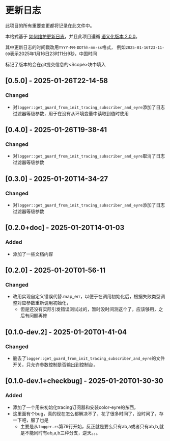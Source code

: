 # 更新日志

此项目的所有重要变更都将记录在此文件中。

本格式基于 [如何维护更新日志](https://keepachangelog.com/zh-CN/1.1.0/)，并且此项目遵循 [语义化版本 2.0.0](https://semver.org/lang/zh-CN/)。

其中更新日志的时间戳改用`YYYY-MM-DDThh-mm-ss`格式，
例如`2025-01-16T23-11-09`表示2025年1月16日23时11分9秒，中国时间

标记了版本的会在git提交信息的\<Scope\>块中填入

## [0.5.0] - 2025-01-26T22-14-58

### Changed

- 对`logger::get_guard_from_init_tracing_subscriber_and_eyre`添加了日志过滤器等级参数，用于在没有从环境变量中读取到值时使用

## [0.4.0] - 2025-01-26T19-38-41

### Changed

- 对`logger::get_guard_from_init_tracing_subscriber_and_eyre`取消了日志过滤器等级参数

## [0.3.0] - 2025-01-20T14-34-27

### Changed

- 对`logger::get_guard_from_init_tracing_subscriber_and_eyre`添加了日志过滤器等级参数

## [0.2.0+doc] - 2025-01-20T14-01-03

### Added

- 添加了一些文档内容

## [0.2.0] - 2025-01-20T01-56-11

### Changed

- 改用实现自定义错误代替.map_err，以便于在调用初始化后，根据失败类型调整对应参数重新调用初始化，
  - 但是还没有实际引发错误测试过的，暂时没时间测这个了，应该够用，之后有问题再修

## [0.1.0-dev.2] - 2025-01-20T01-41-04

### Changed

- 删去了`logger::get_guard_from_init_tracing_subscriber_and_eyre`的文件开关，只允许参数控制是否输出到控制台，

## [0.1.0-dev.1+checkbug] - 2025-01-20T01-30-30

### Added

- 添加了一个用来初始化tracing订阅器和安装color-eyre的东西，
- 这里面有个bug，真的现在怎么都解决不了，花了很多时间了，没时间了，存一下吧，服了也是
  - 主要是从`logger.rs`第79行开始，反正就是要么只有ab,a或者只有ab,b,就是不能同时有ab,a,b三种分支，逆天。。。